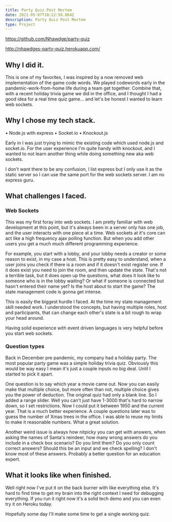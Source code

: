 ```yaml
---
title: Party Quiz Post Mortem
date: 2021-05-07T18:22:58.864Z
description: Party Quiz Post Mortem
type: Project
---
```

https://github.com/Nhawdge/party-quiz

http://nhawdges-party-quiz.herokuapp.com/



## Why I did it.



This is one of my favorites, I was inspired by a now removed web implementation of the game code words. We played codewords early in the pandemic-work-from-home life during a team get together. Combine that, with a recent holiday trivia game we did in the office, and I thought I had a good idea for a real time quiz game... and let's be honest I wanted to learn web sockets. 



## Why I chose my tech stack.



• Node.js with express
• Socket.io
• Knockout.js



Early in I was just trying to mimic the existing code which used node.js and socket.io. For the user experience I'm quite handy with knockout, and I wanted to not learn another thing while doing something new aka web sockets.

I don't want there to be any confusion, I list express but I only use it as the static server so I can use the same port for the web sockets server. I am no express guru.


## What challenges I faced.



### Web Sockets



This was my first foray into web sockets. I am pretty familiar with web development at this point, but it's always been in a server only has one job, and the user interacts with one piece at a time. Web sockets at it's core can act like a high frequency ajax polling function. But when you add other users you get a much much different programming experience.

For example, you start with a lobby, and your lobby needs a creator or some reason to exist, in my case a host. This is pretty easy to understand, when a user joins you check if there is a room and if it doesn't exist register one. If it does exist you need to join the room, and then update the state. That's not a terrible task, but it does open up the questions, what does it look like to someone who is in the lobby waiting? Or what if someone is connected but hasn't entered their name yet? Is the host about to start the game? The state management code is gonna get intense. 

This is easily the biggest hurdle I faced. At the time my state management skill needed work. I understood the concepts, but having multiple roles, host and participants, that can change each other's state is a bit rough to wrap your head around.

Having solid experience with event driven languages is very helpful before you start web sockets.



### Question types



Back in December pre pandemic, my company had a holiday party. The most popular party game was a simple holiday trivia quiz. Obviously this would be way easy I mean it's just a couple inputs no big deal. Until I started to pick it apart. 

One question is to say which year a movie came out. Now you can easily make that multiple choice, but more often than not, multiple choice gives you the power of deduction. The original quiz had only a blank line. So I added a range slider. Well you can't just have 1-3000 that's hard to narrow down, so I set restrictions. Now I could put it between 1950 and the current year. That is a much better experience. A couple questions later was to guess the number of Xmas trees in the office. I was able to reuse my limits to make it reasonable numbers. What a great solution.



Another weird issue is always how nitpicky you can get with answers, when asking the names of Santa's reindeer, how many wrong answers do you include in a check box scenario? Do you limit them? Do you only count correct answers? Should this be an input and we check spelling? I don't know most of these answers. Probably a better question for an education expert.




## What it looks like when finished.



Well right now I've put it on the back burner with like everything else. It's hard to find time to get my brain into the right context I need for debugging everything. If you run it right now it's a solid tech demo and you can even try it on Heroku today.

Hopefully some day I'll make some time to get a single working quiz.